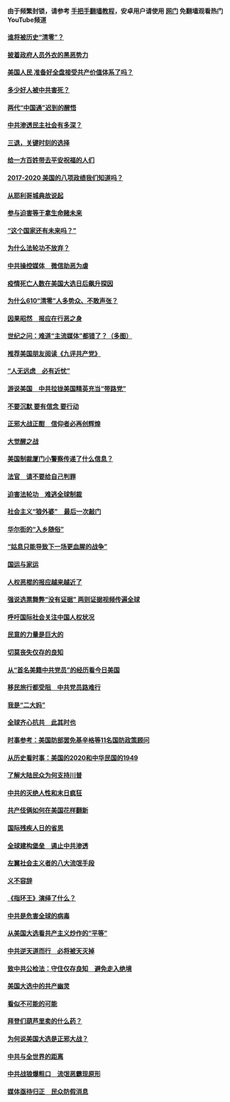 #### 由于频繁封锁，请参考 [手把手翻墙教程](https://github.com/gfw-breaker/guides/wiki/)，安卓用户请使用 [网门](https://github.com/gfw-breaker/nogfw/blob/master/dl.md?t=12311900) 免翻墙观看热门YouTube频道 

#### [谁将被历史“清零”？](../pages/73/417485.md?t=12311900) 

#### [披着政府人员外衣的黑恶势力](../pages/73/417442.md?t=12311900) 

#### [美国人民 准备好全盘接受共产价值体系了吗？](../pages/73/417491.md?t=12311900) 

#### [多少好人被中共害死？](../pages/73/417144.md?t=12311900) 

#### [两代“中国通”迟到的醒悟](../pages/73/417064.md?t=12311900) 

#### [中共渗透民主社会有多深？](../pages/73/417063.md?t=12311900) 

#### [三退，关键时刻的选择](../pages/73/416969.md?t=12311900) 

#### [给一方百姓带去平安祝福的人们](../pages/73/416941.md?t=12311900) 

#### [2017-2020  美国的八项政绩我们知道吗？](../pages/73/416968.md?t=12311900) 

#### [从耶利哥城典故说起](../pages/73/416892.md?t=12311900) 

#### [参与迫害等于拿生命赌未来](../pages/73/416856.md?t=12311900) 

#### [“这个国家还有未来吗？”](../pages/73/416852.md?t=12311900) 

#### [为什么法轮功不放弃？](../pages/73/416864.md?t=12311900) 

#### [中共操控媒体　微信助恶为虐](../pages/73/416724.md?t=12311900) 

#### [疫情死亡人数在美国大选日后飙升探因](../pages/73/416606.md?t=12311900) 

#### [为什么610“清零”人多势众、不敢声张？](../pages/73/416632.md?t=12311900) 

#### [因果昭然　报应在行恶之身](../pages/73/416582.md?t=12311900) 

#### [世纪之问：难道“主流媒体”都错了？（多图）](../pages/73/416571.md?t=12311900) 

#### [推荐美国朋友阅读《九评共产党》](../pages/73/416510.md?t=12311900) 

#### [“人无远虑　必有近忧”](../pages/73/416513.md?t=12311900) 

#### [游说美国　中共拉拢美国精英充当“带路党”](../pages/73/416529.md?t=12311900) 

#### [不要沉默 要有信念 要行动](../pages/73/416457.md?t=12311900) 

#### [正邪大战正酣　信仰者必再创辉煌](../pages/73/416433.md?t=12311900) 

#### [大觉醒之战](../pages/73/416456.md?t=12311900) 

#### [美国制裁厦门小警察传递了什么信息？](../pages/73/416432.md?t=12311900) 

#### [法官　请不要给自己判罪](../pages/73/416379.md?t=12311900) 

#### [迫害法轮功　难逃全球制裁](../pages/73/416380.md?t=12311900) 

#### [社会主义“狼外婆”　最后一次敲门](../pages/73/416394.md?t=12311900) 

#### [华尔街的“入乡随俗”](../pages/73/416395.md?t=12311900) 

#### [“姑息只能导致下一场更血腥的战争”](../pages/73/416223.md?t=12311900) 

#### [国运与家运](../pages/73/416224.md?t=12311900) 

#### [人权恶棍的报应越来越近了](../pages/73/416276.md?t=12311900) 

#### [强说选票舞弊“没有证据” 两则证据视频传遍全球](../pages/73/416227.md?t=12311900) 

#### [呼吁国际社会关注中国人权状况](../pages/73/416135.md?t=12311900) 

#### [民意的力量是巨大的](../pages/73/416222.md?t=12311900) 

#### [切莫丧失仅存的良知](../pages/73/416134.md?t=12311900) 

#### [从“首名美籍中共党员”的经历看今日美国](../pages/73/416114.md?t=12311900) 

#### [移民旅行都受阻　中共党员路难行](../pages/73/416033.md?t=12311900) 

#### [我是“二大妈”](../pages/73/415529.md?t=12311900) 

#### [全球齐心抗共　此其时也](../pages/73/415989.md?t=12311900) 

#### [时事参考：美国防部罢免基辛格等11名国防政策顾问](../pages/73/415970.md?t=12311900) 

#### [从历史看时事：美国的2020和中华民国的1949](../pages/73/415949.md?t=12311900) 

#### [了解大陆民众为何支持川普](../pages/73/415950.md?t=12311900) 

#### [中共的灭绝人性和末日疯狂](../pages/73/415944.md?t=12311900) 

#### [共产伎俩如何在美国花样翻新](../pages/73/415908.md?t=12311900) 

#### [国际残疾人日的省思](../pages/73/415849.md?t=12311900) 

#### [全球建构堡垒　遏止中共渗透](../pages/73/415850.md?t=12311900) 

#### [左翼社会主义者的八大流氓手段](../pages/73/415802.md?t=12311900) 

#### [义不容辞](../pages/73/415807.md?t=12311900) 

#### [《指环王》演绎了什么？](../pages/73/415739.md?t=12311900) 

#### [中共是危害全球的病毒](../pages/73/415569.md?t=12311900) 

#### [从美国大选看共产主义炒作的“平等”](../pages/73/415654.md?t=12311900) 

#### [中共逆天道而行　必将被天灭掉](../pages/73/415626.md?t=12311900) 

#### [致中共公检法：守住仅存良知　避免走入绝境](../pages/73/415627.md?t=12311900) 

#### [美国大选中的共产幽灵](../pages/73/415618.md?t=12311900) 

#### [看似不可能的可能](../pages/73/415619.md?t=12311900) 

#### [拜登们葫芦里卖的什么药？](../pages/73/415531.md?t=12311900) 

#### [为何说美国大选是正邪大战？](../pages/73/415530.md?t=12311900) 

#### [中共与全世界的距离](../pages/73/415435.md?t=12311900) 

#### [中共战狼爆粗口　流氓恶霸现原形](../pages/73/415426.md?t=12311900) 

#### [媒体亟待归正　民众防假消息](../pages/73/415402.md?t=12311900) 

